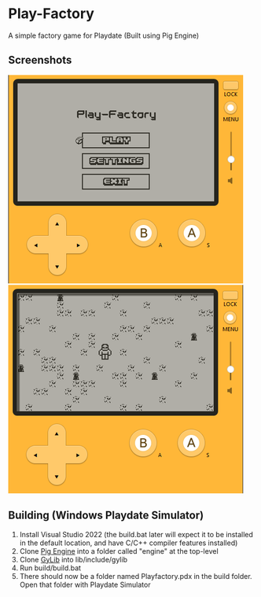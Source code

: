 # Play-Factory
A simple factory game for Playdate (Built using Pig Engine) 

## Screenshots
![Screenshot2](/release/screenshots/screenshot2.png)
![Screenshot3](/release/screenshots/screenshot3.png)

## Building (Windows Playdate Simulator)
1. Install Visual Studio 2022 (the build.bat later will expect it to be installed in the default location, and have C/C++ compiler features installed)
1. Clone [Pig Engine](https://www.siltutorials.com/pigengine) into a folder called "engine" at the top-level
2. Clone [GyLib](https://github.com/PiggybankStudios/gylib) into lib/include/gylib
3. Run build/build.bat
4. There should now be a folder named Playfactory.pdx in the build folder. Open that folder with Playdate Simulator
